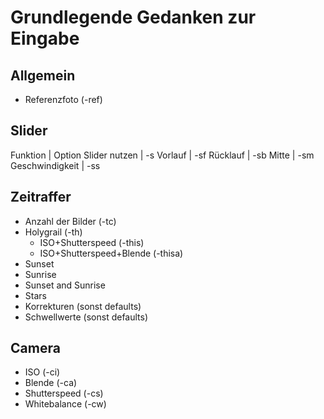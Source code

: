 # Grundlegende Gedanken zur Eingabe

## Allgemein
- Referenzfoto (-ref)

## Slider
Funktion | Option
Slider nutzen | -s
Vorlauf | -sf
Rücklauf | -sb
Mitte | -sm
Geschwindigkeit | -ss

## Zeitraffer
- Anzahl der Bilder (-tc)
- Holygrail (-th)
  - ISO+Shutterspeed (-this)
  - ISO+Shutterspeed+Blende (-thisa)
- Sunset
- Sunrise
- Sunset and Sunrise
- Stars
- Korrekturen (sonst defaults)
- Schwellwerte (sonst defaults)

## Camera
- ISO (-ci)
- Blende (-ca)
- Shutterspeed (-cs)
- Whitebalance (-cw)
